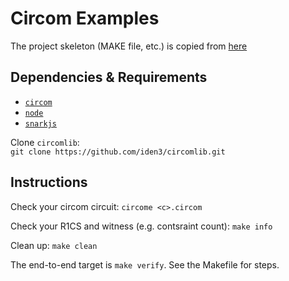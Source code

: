# Circom Examples

The project skeleton (MAKE file, etc.) is copied from [here][zklearning] 

## Dependencies & Requirements

* [`circom`](https://github.com/iden3/circom)
* [`node`](https://nodejs.org/en/)
* [`snarkjs`](https://github.com/iden3/snarkjs)

Clone `circomlib`:  
`git clone https://github.com/iden3/circomlib.git`

## Instructions

Check your circom circuit:
`circome <c>.circom`

Check your R1CS and witness (e.g. contsraint count):
`make info`

Clean up:
`make clean`

The end-to-end target is `make verify`. See the Makefile for steps.


[zklearning]:https://github.com/rdi-berkeley/zkp-course-lecture3-code/tree/main/circom
